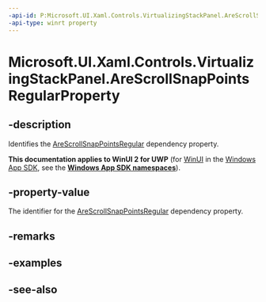 ```yaml
---
-api-id: P:Microsoft.UI.Xaml.Controls.VirtualizingStackPanel.AreScrollSnapPointsRegularProperty
-api-type: winrt property
---
```


<!-- Property syntax
public Windows.UI.Xaml.DependencyProperty AreScrollSnapPointsRegularProperty { get; }
-->

# Microsoft.UI.Xaml.Controls.VirtualizingStackPanel.AreScrollSnapPointsRegularProperty

## -description
Identifies the [AreScrollSnapPointsRegular](stackpanel_arescrollsnappointsregular.md) dependency property.

**This documentation applies to WinUI 2 for UWP** (for [WinUI](/windows/apps/winui/winui3/) in the [Windows App SDK](/windows/apps/windows-app-sdk/), see the **[Windows App SDK namespaces](/windows/windows-app-sdk/api/winrt/)**).

## -property-value
The identifier for the [AreScrollSnapPointsRegular](stackpanel_arescrollsnappointsregular.md) dependency property.

## -remarks

## -examples

## -see-also
